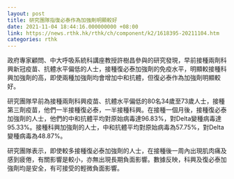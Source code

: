 ```yaml
---
layout: post
title: 研究團隊指復必泰作為加強劑明顯較好
date: 2021-11-04 18:44:16.000000000 +08:00
link: https://news.rthk.hk/rthk/ch/component/k2/1618395-20211104.htm
categories: rthk
---
```


政府專家顧問、中大呼吸系統科講座教授許樹昌參與的研究發現，早前接種兩劑科興新冠疫苗、抗體水平偏低的人士，接種復必泰加強劑的免疫水平，明顯較接種科興加強劑的高，即使兩種加強劑均會增加中和抗體，但復必泰作為加強劑明顯較好。

研究團隊早前為接種兩劑科興疫苗、抗體水平偏低的80名34歲至73歲人士，接種第三劑疫苗，他們一半接種復必泰，一半接種科興。在接種一個月後，接種復必泰加強劑的人士，他們的中和抗體平均對原始病毒達96.83%，對Delta變種病毒達95.33%。接種科興加強劑的人士，中和抗體平均對原始病毒為57.75%，對Delta變種病毒為48.87%。

研究團隊表示，即使較多接種復必泰加強劑的人士，在接種後一周內出現肌肉痛及感到疲倦，有關影響是較小，亦無出現長期負面影響。數據反映，科興及復必泰加強劑均是安全，有可接受的輕微負面影響。
